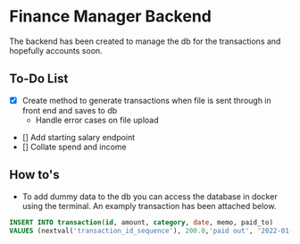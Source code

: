 # Finance Manager Backend

The backend has been created to manage the db for the transactions and hopefully accounts soon.


## To-Do List
- [x] Create method to generate transactions when file is sent through in front end and saves to db
    - Handle error cases on file upload
- [] Add starting salary endpoint
- [] Collate spend and income

## How to's
- To add dummy data to the db you can access the database in docker using the terminal. An examply transaction has been attached below.
```sql
INSERT INTO transaction(id, amount, category, date, memo, paid_to)
VALUES (nextval('transaction_id_sequence'), 200.0,'paid out', '2022-01-01', 'The other girl', 'Friend Account') ;
```